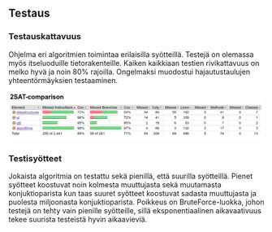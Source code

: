 ## Testaus

### Testauskattavuus

Ohjelma eri algoritmien toimintaa erilaisilla syötteillä. Testejä on olemassa myös itseluoduille tietorakenteille. Kaiken kaikkiaan testien rivikattavuus on melko hyvä ja noin 80% rajoilla. Ongelmaksi muodostui hajautustaulujen yhteentörmäyksien testaaminen.

![testcoverage](https://github.com/jupste/2sat-algorithms/blob/master/documents/testcoverage.jpg)

### Testisyötteet

Jokaista algoritmia on testattu sekä pienillä, että suurilla syötteillä. Pienet syötteet koostuvat noin kolmesta muuttujasta sekä muutamasta konjuktioparista kun taas suuret syötteet koostuvat sadasta muuttujasta ja puolesta miljoonasta konjuktioparista. Poikkeus on BruteForce-luokka, johon testejä on tehty vain pienille syötteille, sillä eksponentiaalinen aikavaativuus tekee suurista testeistä hyvin aikaavieviä.


